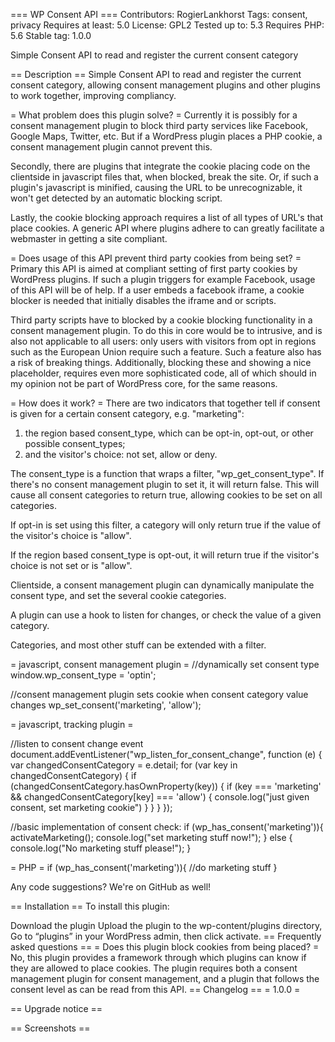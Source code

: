 === WP Consent API ===
Contributors: RogierLankhorst
Tags: consent, privacy
Requires at least: 5.0
License: GPL2
Tested up to: 5.3
Requires PHP: 5.6
Stable tag: 1.0.0

Simple Consent API to read and register the current consent category

== Description ==
Simple Consent API to read and register the current consent category, allowing consent management plugins and other plugins to work together, improving compliancy.

= What problem does this plugin solve? =
Currently it is possibly for a consent management plugin to block third party services like Facebook, Google Maps, Twitter, etc. But if a WordPress plugin places a PHP cookie, a consent management plugin cannot prevent this.

Secondly, there are plugins that integrate the cookie placing code on the clientside in javascript files that, when blocked, break the site.
Or, if such a plugin's javascript is minified, causing the URL to be unrecognizable, it won't get detected by an automatic blocking script.

Lastly, the cookie blocking approach requires a list of all types of URL's that place cookies. A generic API where plugins adhere to can greatly
facilitate a webmaster in getting a site compliant.

= Does usage of this API prevent third party cookies from being set? =
Primary this API is aimed at compliant setting of first party cookies by WordPress plugins. If such a plugin triggers for example Facebook,
usage of this API will be of help. If a user embeds a facebook iframe, a cookie blocker is needed that initially disables the iframe and or scripts.

Third party scripts have to blocked by a cookie blocking functionality
in a consent management plugin. To do this in core would be to intrusive, and is also not applicable to all users: only users with visitors from opt in regions such as the European Union require such a feature. Such a feature also has a risk of breaking things. Additionally, blocking these and showing a nice placeholder, requires even more sophisticated code, all of which should in my opinion not be part of WordPress core, for the same reasons.

= How does it work? =
There are two indicators that together tell if consent is given for a certain consent category, e.g. "marketing":
1) the region based consent_type, which
can be opt-in, opt-out, or other possible consent_types;
2) and the visitor's choice: not set, allow or deny.

The consent_type is a function that wraps a filter, "wp_get_consent_type". If there's no consent management plugin to set it, it will return false. This will cause all consent categories to return true, allowing cookies to be set on all categories.

If opt-in is set using this filter, a category will only return true if the value of the visitor's choice is "allow".

If the region based consent_type is opt-out, it will return true if the visitor's choice is not set or is "allow".

Clientside, a consent management plugin can dynamically manipulate the consent type, and set the several cookie categories.

A plugin can use a hook to listen for changes, or check the value of a given category.

Categories, and most other stuff can be extended with a filter.

= javascript, consent management plugin =
//dynamically set consent type
window.wp_consent_type = 'optin';

//consent management plugin sets cookie when consent category value changes
wp_set_consent('marketing', 'allow');

= javascript, tracking plugin =

//listen to consent change event
document.addEventListener("wp_listen_for_consent_change", function (e) {
var changedConsentCategory = e.detail;
for (var key in changedConsentCategory) {
if (changedConsentCategory.hasOwnProperty(key)) {
if (key === 'marketing' && changedConsentCategory[key] === 'allow') {
console.log("just given consent, set marketing cookie")
}
}
}
});

//basic implementation of consent check:
if (wp_has_consent('marketing')){
activateMarketing();
console.log("set marketing stuff now!");
} else {
console.log("No marketing stuff please!");
}

= PHP =
if (wp_has_consent('marketing')){
//do marketing stuff
}

Any code suggestions? We're on GitHub as well!

== Installation ==
To install this plugin:

Download the plugin
Upload the plugin to the wp-content/plugins directory,
Go to “plugins” in your WordPress admin, then click activate.
== Frequently asked questions ==
= Does this plugin block cookies from being placed? =
No, this plugin provides a framework through which plugins can know if they are allowed to place cookies.
The plugin requires both a consent management plugin for consent management, and a plugin that follows the consent level as can be read from this API.
== Changelog ==
= 1.0.0 =

== Upgrade notice ==

== Screenshots ==
